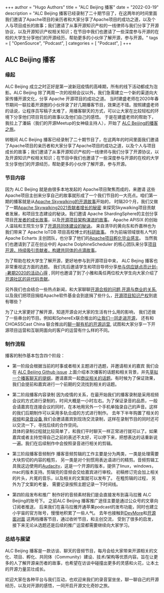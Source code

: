 +++
author = "Hugo Authors"
title = "ALC Beijing 播客"
date = "2022-03-19"
description = "ALC Beijing 播客已经录制了二十期节目了，在这两年的时间里面我们邀请了Apache项目的亲历者和大家分享了Apache项目的成功之道，以及个人与项目成长的故事；我们邀请了从事开源知识产权的一线律师与我们分享了开源协议，以及开源知识产权相关知识；在节目中我们也邀请了一些深度参与开源的在校的大学生分享他们的开源经历，帮助更多的小伙伴了解开源，参与开源。"
tags = [
    "OpenSource",
    "Podcast", 
]
categories = [
    "Podcast",
]
+++

## ALC Beijing 播客

### 缘起

ALC Beijing 成立之时正好是第一波新冠疫情的高峰期，所有的线下活动都成为泡影。ALC Beijing 除了两周一次的视频会议以外，我们急需建立一个新的渠道向大家传播开源文化，分享 Apache 开源项目的成功之道。 当时建盛老师在2020年春节期间一联拉着开源圈的小伙伴录了好几期播客节目，效果还不错。按照建盛老师的话说，让程序员写稿子太难了，用播客聊天的方式，可以让大家在比较轻松的环境下分享他们项目背后的故事以及他们自己的感悟。 于是在建盛老师的帮助下， 我拉上了潘娟（我们的开源Meetup的女神级主持人），开始了 [ALC Beijing的播客之旅](https://www.ximalaya.com/sound/326735355)。

转眼间 ALC Beijing 播客已经录制了二十期节目了，在这两年的时间里面我们邀请了Apache项目的亲历者和大家分享了Apache项目的成功之道，以及个人与项目成长的故事；我们邀请了从事开源知识产权的一线律师与我们分享了开源协议，以及开源知识产权相关知识；在节目中我们也邀请了一些深度参与开源的在校的大学生分享他们的开源经历，帮助更多的小伙伴了解开源，参与开源。

### 节目内容

因为 ALC Beijing 就是由很多本地发起的 Apache项目聚焦而成的，来邀请 这些 Apache项目主创来分享自己的故事就形成了一个我们节目的一大亮点。咱们第一期的播客就是从[Apache Skywalking的开源故事](https://www.ximalaya.com/keji/37853515/294907345)开始的， 时隔20个月，我们又做了一期[Apache Skywalking2021贡献者增长的秘密](https://www.ximalaya.com/sound/493443097) 来探究Skywalking项目贡献者发展，和项目生态建设的秘诀。我们邀请 Apache ShardingSphere的主创分享项目[开发者的成长故事](https://www.ximalaya.com/keji/37853515/304115934)，以及[开源项目架构演进的故事](https://www.ximalaya.com/sound/340106589)。 Apache APISIX 的创始人温铭和王院生分享了[开源共同体建设的秘诀](https://www.ximalaya.com/sound/314055931)。 来自清华的黄向东和乔嘉林也为我们带来了 Apache IoTDB 项目高校博士的[科研故事](https://www.ximalaya.com/sound/370382501)。 作为前端领域很有人气的 Apache Echarts 主创团队，也分享了他们的[Apache项目孵化毕业感言](https://www.ximalaya.com/keji/37853515/379500071)。 当然我们也邀请到了正在创业中的 Apache DolphineScheduler 的核心团队来分享[项目开源，持续吸引贡献者，构建共同体的点滴故事](https://www.ximalaya.com/keji/37853515/449101273)。

为了帮助在校大学生了解开源，更好地参与到开源项目中来， ALC Bejing 播客也非常重视这方面的选题。 我们先后邀请学生和项目导师分享[参与供应链点亮计划--暑期2020的活动心得](https://www.ximalaya.com/keji/37853515/370806391) , 同时也邀请了到了小雅和禹任两位校大学生向大家介绍了[开源社区的非代码贡献](https://www.ximalaya.com/sound/382771451)。

另外我们也会结合一些热点新闻，和大家聊聊[开源合规的问题](https://www.ximalaya.com/sound/484344060),[开源与商业的关系](https://www.ximalaya.com/sound/463774317),以及我们把项目捐给Apache软件基金会到底捐了些什么，[开源项目知识产权](https://www.ximalaya.com/sound/460687369)到底有哪些？

为了让大家更好了解开源，知道开源会对大家的生活有什么用的影响， 我们还做了一些串台的节目。例如和SphereEx联合推出的[让我们一同走进开源](https://www.ximalaya.com/sound/453370751)， 还有和CHOASSCast China 联合推出的[聊一聊有机的开源运营](https://www.ximalaya.com/sound/476952691), 试图和大家分享一下开源项目运营和互联网面向的客户的运营有什么样的不同。

### 制作流程

播客的制作基本包含四个阶段：

* 第一阶段会根据当前的时事或者相关主题进行选题，并邀请相关的嘉宾
  我们会在 [ALC Beijing Github issue](https://github.com/alc-beijing/alc-site/issues) 上面介绍本次播客的话题和相关背景，并先[草拟一个播客聊天的提纲](https://github.com/alc-beijing/alc-site/issues/127)，邀请嘉宾一起[商议相关的话题](https://github.com/alc-beijing/alc-site/issues/161)。有时候为了保证效果，我们会提前和嘉宾进行一个前期的交流找到相关的话题。

* 第二阶段播客内容录制
  因为疫情的关系，在最开始我们的播客录制是采用视频会议的方式进行录制的，时间大概是一小时左右。为了保证录音的品质，一般会请嘉宾在连接会议的同时，在本地用另外一个手机单独录自己的声音。这样的我们后期制作可以采用多轨合成的方式进行制作。
  去年下半年购置了相关的[视频](https://www.dji.com/cn/pocket-2)和[录音设备](https://zoomcorp.com/en/us/podtrak-recorders/podcast-recorders/podtrak-p4/),我们会邀请嘉宾到现场交流录制，这样在录制节目的同时还可以交流一下，寻找后续的合作空间。  
  具体的录制过程就比较简单了，和我们平时聊天一样正常进行就可以了。如果嘉宾或者主持觉得自己之前的表述不太好，可以停下来，把想表达的话重新说一遍。我们在后续制作中会按照录音进行相关的剪辑。

* 第三阶段播客音频制作
  播客音频剪辑的工作主要是分为两类，一类是处理需要大块剪切的内容的粗剪， 另一类是对个别惯用表达语进行的精剪。音频剪辑工具我这边使用的[Audacity](https://www.audacityteam.org/download/)，这是一个开源的版本，提供了linux，windows，mac的版本支持。剪辑完的音频会交给嘉宾进行审校。 初稿修订完会加上相关的片头，片尾的音乐，以及相关的文案就可以发布了。 在粗剪辑的过程， 另外为了文案的考量， 需要记录按照主题记录一下时间线。

* 第四阶段发布和推广
  制作好的音频素材我们是会直接发布到喜马拉雅 ALC Beijing的账号下。 之前ALC Beijing 播客推广途径主要是通过公众号的文章向订阅者推送， 后来我们在喜马拉雅开通苹果podcast的发布功能，同时也建立小宇宙的官方账号，慢慢地积累了一些人气。
  去年也接触到[DevMore](https://www.ximalaya.com/album/52069269)和[开源面对面](https://www.ximalaya.com/album/53320813) 这两档播客节目，通过收听节目，和主创交流， 受到了很多的启发，接下来无论从选题还是后续的推广运营都需要继续向大家学习。

### 总结与展望

ALC Beijing 播客是一款访谈、聊天的音频节目，每月会给大家带来开源相关的文化、项目、孵化、共同体（Community）建设、技术/架构等优质内容。旨在让更多的人了解开源亲历者的故事，也希望在访谈中碰撞出更多的灵感和火花，让本土的开源力量茁壮成长。

欢迎大家在各种平台与我们互动，也欢迎来我们的录音室坐坐，聊一聊自己的开源经历，以及对开源的感悟，一同开启开源文化奇妙之旅。
